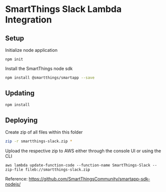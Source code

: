 # SmartThings Slack Lambda Integration

## Setup

Initialize node application

```
npm init
```

Install the SmartThings node sdk

```bash
npm install @smartthings/smartapp --save
```

## Updating

```bash
npm install
```

## Deploying

Create zip of all files within this folder

```bash
zip -r smartthings-slack.zip *
```

Upload the respective zip to AWS either through the console UI or using the CLI

```
aws lambda update-function-code --function-name SmartThings-Slack --zip-file fileb://smartthings-slack.zip
```

Reference:
https://github.com/SmartThingsCommunity/smartapp-sdk-nodejs/

